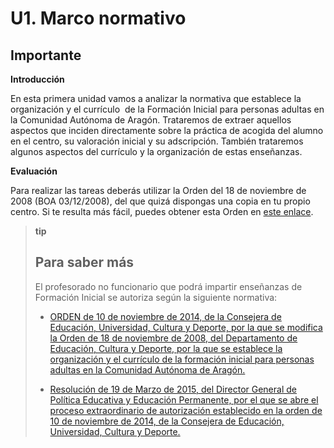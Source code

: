 
# U1. Marco normativo

## Importante

**Introducción**

En esta primera unidad vamos a analizar la normativa que establece la organización y el currículo  de la Formación Inicial para personas adultas en la Comunidad Autónoma de Aragón. Trataremos de extraer aquellos aspectos que inciden directamente sobre la práctica de acogida del alumno en el centro, su valoración inicial y su adscripción. También trataremos  algunos aspectos del currículo y la organización de estas enseñanzas.

**Evaluación**

Para realizar las tareas deberás utilizar la Orden del 18 de noviembre de 2008 (BOA 03/12/2008), del que quizá dispongas una copia en tu propio centro. Si te resulta más fácil, puedes obtener esta Orden en [este enlace](http://www.educaragon.org/guiaeducativa/guia_educativa_permanente.asp?sepRuta=Sistema+Educativo%2F%3Ca+href%3D%27%2Feducacion%5Fno%5Funi%2Easp%27%3EEnse%F1anza+no+Universitaria%3C%2Fa%3E%2F&guiaeducativa=&strSeccion=PPI04&titpadre=Educaci%F3n+permanente&rrpadres=$Curr%EDculo+Ense%F1anzas+b%E1sicas+personas+adultas&arrides=$686&arridesvin=$&lngArbol=1741&lngArbolvinculado=).

>**tip**
>## Para saber más
>
>El profesorado no funcionario que podrá impartir enseñanzas de Formación Inicial se autoriza según la siguiente normativa:
>
>* [ORDEN de 10 de noviembre de 2014, de la Consejera de Educación, Universidad, Cultura y Deporte, por la que se modifica la Orden de 18 de noviembre de 2008, del Departamento de Educación, Cultura y Deporte, por la que se establece la organización y el currículo de la formación inicial para personas adultas en la Comunidad Autónoma de Aragón.](http://aularagon.catedu.es/materialesaularagon2013/fepa/FIPA%20Orden%2010noviembre2014.pdf)
>- [Resolución de 19 de Marzo de 2015, del Director General de Política Educativa y Educación Permanente, por el que se abre el proceso extraordinario de autorización establecido en la orden de 10 de noviembre de 2014, de la Consejera de Educación, Universidad, Cultura y Deporte.](http://aularagon.catedu.es/materialesaularagon2013/fepa/FIPA%20Orden%2019marzo2015.pdf)
